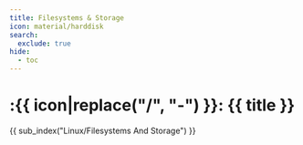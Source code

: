 ```yaml
---
title: Filesystems & Storage
icon: material/harddisk
search:
  exclude: true
hide:
  - toc
---
```


# :{{ icon|replace("/", "-") }}: {{ title }}

{{ sub_index("Linux/Filesystems And Storage") }}
